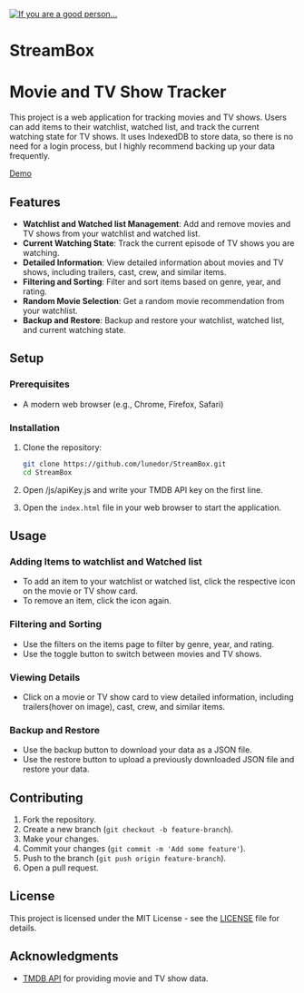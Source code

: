 [![If you are a good person...](https://www.buymeacoffee.com/assets/img/custom_images/orange_img.png)](https://buymeacoffee.com/lunedor)
# StreamBox

# Movie and TV Show Tracker

This project is a web application for tracking movies and TV shows. Users can add items to their watchlist, watched list, and track the current watching state for TV shows. 
It uses IndexedDB to store data, so there is no need for a login process, but I highly recommend backing up your data frequently.

[Demo](https://streambox.x10.mx)

## Features

- **Watchlist and Watched list Management**: Add and remove movies and TV shows from your watchlist and watched list.
- **Current Watching State**: Track the current episode of TV shows you are watching.
- **Detailed Information**: View detailed information about movies and TV shows, including trailers, cast, crew, and similar items.
- **Filtering and Sorting**: Filter and sort items based on genre, year, and rating.
- **Random Movie Selection**: Get a random movie recommendation from your watchlist.
- **Backup and Restore**: Backup and restore your watchlist, watched list, and current watching state.

## Setup

### Prerequisites

- A modern web browser (e.g., Chrome, Firefox, Safari)

### Installation

1. Clone the repository:
    ```bash
    git clone https://github.com/lunedor/StreamBox.git
    cd StreamBox
    ```

2. Open /js/apiKey.js and write your TMDB API key on the first line.
3. Open the `index.html` file in your web browser to start the application.

## Usage

### Adding Items to watchlist and Watched list

- To add an item to your watchlist or watched list, click the respective icon on the movie or TV show card.
- To remove an item, click the icon again.

### Filtering and Sorting

- Use the filters on the items page to filter by genre, year, and rating.
- Use the toggle button to switch between movies and TV shows.

### Viewing Details

- Click on a movie or TV show card to view detailed information, including trailers(hover on image), cast, crew, and similar items.

### Backup and Restore

- Use the backup button to download your data as a JSON file.
- Use the restore button to upload a previously downloaded JSON file and restore your data.

## Contributing

1. Fork the repository.
2. Create a new branch (`git checkout -b feature-branch`).
3. Make your changes.
4. Commit your changes (`git commit -m 'Add some feature'`).
5. Push to the branch (`git push origin feature-branch`).
6. Open a pull request.

## License

This project is licensed under the MIT License - see the [LICENSE](LICENSE) file for details.

## Acknowledgments

- [TMDB API](https://www.themoviedb.org/documentation/api) for providing movie and TV show data.
